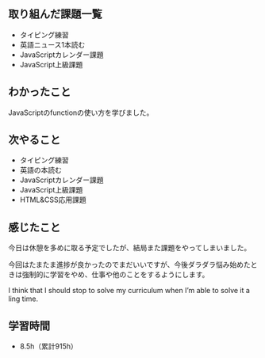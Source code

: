 ## 取り組んだ課題一覧
- タイピング練習
- 英語ニュース1本読む
- JavaScriptカレンダー課題
- JavaScript上級課題
## わかったこと
JavaScriptのfunctionの使い方を学びました。
## 次やること
- タイピング練習
- 英語の本読む
- JavaScriptカレンダー課題
- JavaScript上級課題
- HTML&CSS応用課題
## 感じたこと
今日は休憩を多めに取る予定でしたが、結局また課題をやってしまいました。

今回はたまたま進捗が良かったのでまだいいですが、今後ダラダラ悩み始めたときは強制的に学習をやめ、仕事や他のことをするようにします。

I think that I should stop to solve my curriculum when I’m able to solve it a ling time.

## 学習時間
- 8.5h（累計915h）
